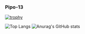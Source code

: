 ### Pipo-13

[![trophy](https://github-profile-trophy.vercel.app/?username=pipo-13&theme=onedark)](https://github.com/pipo-13/github-profile-trophy)

![Top Langs](https://github-readme-stats.vercel.app/api/top-langs/?username=pipo-13&layout=pie&count_weight=0.5&theme=dark&show_icons=true) ![Anurag's GitHub stats](https://github-readme-stats.vercel.app/api?username=pipo-13&show_icons=true&theme=dark)
